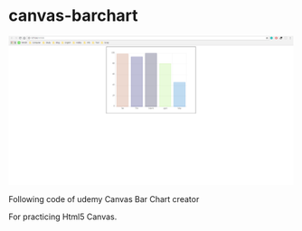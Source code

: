 # canvas-barchart

![Alt text](screenshots/barchart.PNG?raw=true "udemy canvas bar chart")

Following code of udemy Canvas Bar Chart creator

For practicing Html5 Canvas.